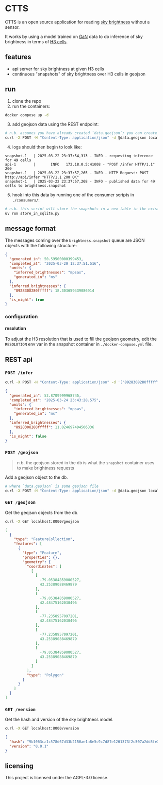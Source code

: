 # CTTS

CTTS is an open source application for reading [sky brightness](https://en.wikipedia.org/wiki/Sky_brightness) without a sensor.

It works by using a model trained on [GaN](https://globeatnight.org/maps-data/) data to do inference of sky brightness in terms of [H3 cells](https://h3geo.org).

## features

- api server for sky brightness at given H3 cells
- continuous "snapshots" of sky brightness over H3 cells in geojson

## run

1. clone the repo
2. run the containers:

```sh
docker compose up -d
```

3. add geojson data using the REST endpoint:

```sh
# n.b. assumes you have already created `data.geojson`; you can create it using a tool like https://geojson.io/
curl -X POST -H "Content-Type: application/json" -d @data.geojson localhost:8000/geojson
```

4. logs should then begin to look like:

```log
snapshot-1   | 2025-03-22 23:37:54,313 - INFO - requesting inference for 49 cells
api-1        |       INFO   172.18.0.5:41008 - "POST /infer HTTP/1.1" 200
snapshot-1   | 2025-03-22 23:37:57,265 - INFO - HTTP Request: POST http://api/infer "HTTP/1.1 200 OK"
snapshot-1   | 2025-03-22 23:37:57,268 - INFO - published data for 49 cells to brightness.snapshot
```

5. hook into this data by running one of the consumer scripts in `./consumers/`:

```sh
# n.b. this script will store the snapshots in a new table in the existing sqlite db, and create folium maps showing the brightness at each cell
uv run store_in_sqlite.py

```

## message format

The messages coming over the `brightness.snapshot` queue are JSON objects with the following structure:

```json
{
  "generated_in": 50.59500000399453,
  "completed_at": "2025-03-20 12:37:51.516",
  "units": {
    "inferred_brightnesses": "mpsas",
    "generated_in": "ms"
  },
  "inferred_brightnesses": {
    "8928308280fffff": 18.303659439086914
  },
  "is_night": true
}
```

### configuration

#### resolution

To adjust the H3 resolution that is used to fill the geojson geometry, edit the `RESOLUTION` env var in
the snapshot container in `./docker-compose.yml` file.

## REST api

### `POST /infer`

```sh
curl -X POST -H "Content-Type: application/json" -d '["8928308280fffff"]' localhost:8000/infer
```

```json
{
  "generated_in": 53.8709999968745,
  "completed_at": "2025-03-24 23:43:28.575",
  "units": {
    "inferred_brightnesses": "mpsas",
    "generated_in": "ms"
  },
  "inferred_brightnesses": {
    "8928308280fffff": 11.824697494506836
  },
  "is_night": false
}
```

### `POST /geojson`

> n.b. the geojson stored in the db is what the `snapshot` container uses to
> make brightness requests

Add a geojson object to the db.

```sh
# where `data.geojson` is some geojson file
curl -X POST -H "Content-Type: application/json" -d @data.geojson localhost:8000/geojson
```

### `GET /geojson`

Get the geojson objects from the db.

```sh
curl -X GET localhost:8000/geojson
```

```json
[
  {
    "type": "FeatureCollection",
    "features": [
      {
        "type": "Feature",
        "properties": {},
        "geometry": {
          "coordinates": [
            [
              [
                -79.05384859000527,
                43.25389088469879
              ],
              [
                -79.05384859000527,
                42.48475162030496
              ],
              [
                -77.2358957097201,
                42.48475162030496
              ],
              [
                -77.2358957097201,
                43.25389088469879
              ],
              [
                -79.05384859000527,
                43.25389088469879
              ]
            ]
          ],
          "type": "Polygon"
        }
      }
    ]
  }
]
```
### `GET /version`

Get the hash and version of the sky brightness model.

```sh
curl -X GET localhost:8000/version
```

```json
{
  "hash": "9b1063ca1c578d67d33b2150ae1a8e5c9c7d87e1261373f2c507a2dd5fe37bf4",
  "version": "0.0.1"
}

```

## licensing

This project is licensed under the AGPL-3.0 license.

